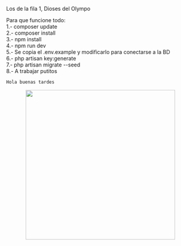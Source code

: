 Los de la fila 1, Dioses del Olympo

Para que funcione todo: <br>
    1.- composer update <br>
    2.- composer install <br>
    3.- npm install <br>
    4.- npm run dev <br>
    5.- Se copia el .env.example y modificarlo para conectarse a la BD <br>
    6.- php artisan key:generate <br>
    7.- php artisan migrate --seed<br>
    8.- A trabajar putitos
    
    
    Hola buenas tardes

<p align="center"><a href="https://laravel.com" target="_blank"><img src="https://raw.githubusercontent.com/laravel/art/master/logo-lockup/5%20SVG/2%20CMYK/1%20Full%20Color/laravel-logolockup-cmyk-red.svg" width="400"></a></p>
